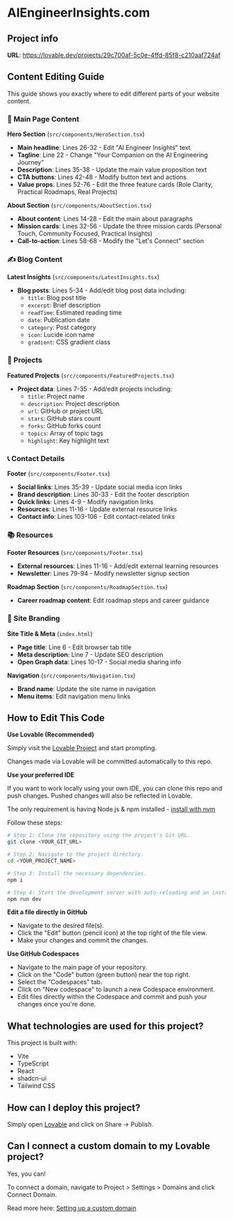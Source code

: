 # AIEngineerInsights.com

## Project info

**URL**: https://lovable.dev/projects/29c700af-5c0e-4ffd-85f8-c210aaf724af

## Content Editing Guide

This guide shows you exactly where to edit different parts of your website content.

### 📝 Main Page Content

**Hero Section** (`src/components/HeroSection.tsx`)
- **Main headline**: Lines 26-32 - Edit "AI Engineer Insights" text
- **Tagline**: Line 22 - Change "Your Companion on the AI Engineering Journey"
- **Description**: Lines 35-38 - Update the main value proposition text
- **CTA buttons**: Lines 42-48 - Modify button text and actions
- **Value props**: Lines 52-76 - Edit the three feature cards (Role Clarity, Practical Roadmaps, Real Projects)

**About Section** (`src/components/AboutSection.tsx`)
- **About content**: Lines 14-28 - Edit the main about paragraphs
- **Mission cards**: Lines 32-56 - Update the three mission cards (Personal Touch, Community Focused, Practical Insights)
- **Call-to-action**: Lines 58-68 - Modify the "Let's Connect" section

### ✍️ Blog Content

**Latest Insights** (`src/components/LatestInsights.tsx`)
- **Blog posts**: Lines 5-34 - Add/edit blog post data including:
  - `title`: Blog post title
  - `excerpt`: Brief description
  - `readTime`: Estimated reading time
  - `date`: Publication date
  - `category`: Post category
  - `icon`: Lucide icon name
  - `gradient`: CSS gradient class

### 🚀 Projects

**Featured Projects** (`src/components/FeaturedProjects.tsx`)
- **Project data**: Lines 7-35 - Add/edit projects including:
  - `title`: Project name
  - `description`: Project description
  - `url`: GitHub or project URL
  - `stars`: GitHub stars count
  - `forks`: GitHub forks count
  - `topics`: Array of topic tags
  - `highlight`: Key highlight text

### 📞 Contact Details

**Footer** (`src/components/Footer.tsx`)
- **Social links**: Lines 35-39 - Update social media icon links
- **Brand description**: Lines 30-33 - Edit the footer description
- **Quick links**: Lines 4-9 - Modify navigation links
- **Resources**: Lines 11-16 - Update external resource links
- **Contact info**: Lines 103-106 - Edit contact-related links

### 📚 Resources

**Footer Resources** (`src/components/Footer.tsx`)
- **External resources**: Lines 11-16 - Add/edit external learning resources
- **Newsletter**: Lines 79-94 - Modify newsletter signup section

**Roadmap Section** (`src/components/RoadmapSection.tsx`)
- **Career roadmap content**: Edit roadmap steps and career guidance

### 🎨 Site Branding

**Site Title & Meta** (`index.html`)
- **Page title**: Line 6 - Edit browser tab title
- **Meta description**: Line 7 - Update SEO description
- **Open Graph data**: Lines 10-17 - Social media sharing info

**Navigation** (`src/components/Navigation.tsx`)
- **Brand name**: Update the site name in navigation
- **Menu items**: Edit navigation menu links

## How to Edit This Code

**Use Lovable (Recommended)**

Simply visit the [Lovable Project](https://lovable.dev/projects/29c700af-5c0e-4ffd-85f8-c210aaf724af) and start prompting.

Changes made via Lovable will be committed automatically to this repo.

**Use your preferred IDE**

If you want to work locally using your own IDE, you can clone this repo and push changes. Pushed changes will also be reflected in Lovable.

The only requirement is having Node.js & npm installed - [install with nvm](https://github.com/nvm-sh/nvm#installing-and-updating)

Follow these steps:

```sh
# Step 1: Clone the repository using the project's Git URL.
git clone <YOUR_GIT_URL>

# Step 2: Navigate to the project directory.
cd <YOUR_PROJECT_NAME>

# Step 3: Install the necessary dependencies.
npm i

# Step 4: Start the development server with auto-reloading and an instant preview.
npm run dev
```

**Edit a file directly in GitHub**

- Navigate to the desired file(s).
- Click the "Edit" button (pencil icon) at the top right of the file view.
- Make your changes and commit the changes.

**Use GitHub Codespaces**

- Navigate to the main page of your repository.
- Click on the "Code" button (green button) near the top right.
- Select the "Codespaces" tab.
- Click on "New codespace" to launch a new Codespace environment.
- Edit files directly within the Codespace and commit and push your changes once you're done.

## What technologies are used for this project?

This project is built with:

- Vite
- TypeScript
- React
- shadcn-ui
- Tailwind CSS

## How can I deploy this project?

Simply open [Lovable](https://lovable.dev/projects/29c700af-5c0e-4ffd-85f8-c210aaf724af) and click on Share -> Publish.

## Can I connect a custom domain to my Lovable project?

Yes, you can!

To connect a domain, navigate to Project > Settings > Domains and click Connect Domain.

Read more here: [Setting up a custom domain](https://docs.lovable.dev/tips-tricks/custom-domain#step-by-step-guide)
